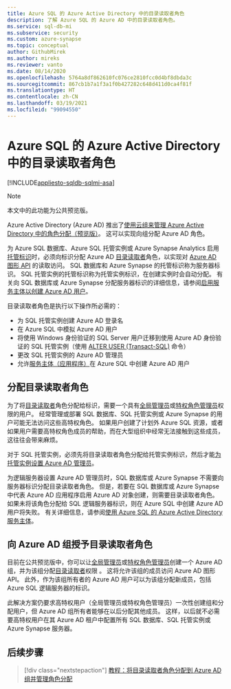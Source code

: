 ```yaml
---
title: Azure SQL 的 Azure Active Directory 中的目录读取者角色
description: 了解 Azure SQL 的 Azure AD 中的目录读取者角色。
ms.service: sql-db-mi
ms.subservice: security
ms.custom: azure-synapse
ms.topic: conceptual
author: GithubMirek
ms.author: mireks
ms.reviewer: vanto
ms.date: 08/14/2020
ms.openlocfilehash: 5764a8df862610fc076ce2810fcc0d4bf8dbda3c
ms.sourcegitcommit: 867cb1b7a1f3a1f0b427282c648d411d0ca4f81f
ms.translationtype: HT
ms.contentlocale: zh-CN
ms.lasthandoff: 03/19/2021
ms.locfileid: "99094550"
---
```

# <a name="directory-readers-role-in-azure-active-directory-for-azure-sql"></a>Azure SQL 的 Azure Active Directory 中的目录读取者角色

[!INCLUDE[appliesto-sqldb-sqlmi-asa](../includes/appliesto-sqldb-sqlmi-asa.md)]

> [!NOTE]
> 本文中的此功能为公共预览版。

Azure Active Directory (Azure AD) 推出了[使用云组来管理 Azure Active Directory 中的角色分配（预览版）](../../active-directory/roles/groups-concept.md)。 这可以实现向组分配 Azure AD 角色。

为 Azure SQL 数据库、Azure SQL 托管实例或 Azure Synapse Analytics 启用[托管标识](../../active-directory/managed-identities-azure-resources/overview.md#managed-identity-types)时，必须向标识分配 Azure AD [目录读取者](../../active-directory/roles/permissions-reference.md#directory-readers)角色，以实现对 [Azure AD 图形 API](../../active-directory/develop/active-directory-graph-api.md) 的读取访问。 SQL 数据库和 Azure Synapse 的托管标识称为服务器标识。 SQL 托管实例的托管标识称为托管实例标识，在创建实例时会自动分配。 有关向 SQL 数据库或 Azure Synapse 分配服务器标识的详细信息，请参阅[启用服务主体以创建 Azure AD 用户](authentication-aad-service-principal.md#enable-service-principals-to-create-azure-ad-users)。

目录读取者角色是执行以下操作所必需的：

- 为 SQL 托管实例创建 Azure AD 登录名
- 在 Azure SQL 中模拟 Azure AD 用户
- 将使用 Windows 身份验证的 SQL Server 用户迁移到使用 Azure AD 身份验证的 SQL 托管实例（使用 [ALTER USER (Transact-SQL)](/sql/t-sql/statements/alter-user-transact-sql?view=azuresqldb-mi-current#d-map-the-user-in-the-database-to-an-azure-ad-login-after-migration) 命令）
- 更改 SQL 托管实例的 Azure AD 管理员
- 允许[服务主体（应用程序）](authentication-aad-service-principal.md)在 Azure SQL 中创建 Azure AD 用户

## <a name="assigning-the-directory-readers-role"></a>分配目录读取者角色

为了将[目录读取者](../../active-directory/roles/permissions-reference.md#directory-readers)角色分配给标识，需要一个具有[全局管理员](../../active-directory/roles/permissions-reference.md#global-administrator)或[特权角色管理员](../../active-directory/roles/permissions-reference.md#privileged-role-administrator)权限的用户。 经常管理或部署 SQL 数据库、SQL 托管实例或 Azure Synapse 的用户可能无法访问这些高特权角色。 如果用户创建了计划外 Azure SQL 资源，或者如果用户需要高特权角色成员的帮助，而在大型组织中经常无法接触到这些成员，这往往会带来麻烦。

对于 SQL 托管实例，必须先将目录读取者角色分配给托管实例标识，然后才能[为托管实例设置 Azure AD 管理员](authentication-aad-configure.md#provision-azure-ad-admin-sql-managed-instance)。 

为逻辑服务器设置 Azure AD 管理员时，SQL 数据库或 Azure Synapse 不需要向服务器标识分配目录读取者角色。 但是，若要在 SQL 数据库或 Azure Synapse 中代表 Azure AD 应用程序启用 Azure AD 对象创建，则需要目录读取者角色。 如果未将该角色分配给 SQL 逻辑服务器标识，则在 Azure SQL 中创建 Azure AD 用户将失败。 有关详细信息，请参阅[使用 Azure SQL 的 Azure Active Directory 服务主体](authentication-aad-service-principal.md)。

## <a name="granting-the-directory-readers-role-to-an-azure-ad-group"></a>向 Azure AD 组授予目录读取者角色

目前在公共预览版中，你可以让[全局管理员](../../active-directory/roles/permissions-reference.md#global-administrator)或[特权角色管理员](../../active-directory/roles/permissions-reference.md#privileged-role-administrator)创建一个 Azure AD 组，并为该组分配[目录读取者](../../active-directory/roles/permissions-reference.md#directory-readers)权限 。 这将允许该组的成员访问 Azure AD 图形 API。 此外，作为该组所有者的 Azure AD 用户可以为该组分配新成员，包括 Azure SQL 逻辑服务器的标识。

此解决方案仍要求高特权用户（全局管理员或特权角色管理员）一次性创建组和分配用户，但 Azure AD 组所有者能够在以后分配其他成员。 这样，以后就不必需要高特权用户在其 Azure AD 租户中配置所有 SQL 数据库、SQL 托管实例或 Azure Synapse 服务器。

## <a name="next-steps"></a>后续步骤

> [!div class="nextstepaction"]
> [教程：将目录读取者角色分配到 Azure AD 组并管理角色分配](authentication-aad-directory-readers-role-tutorial.md)